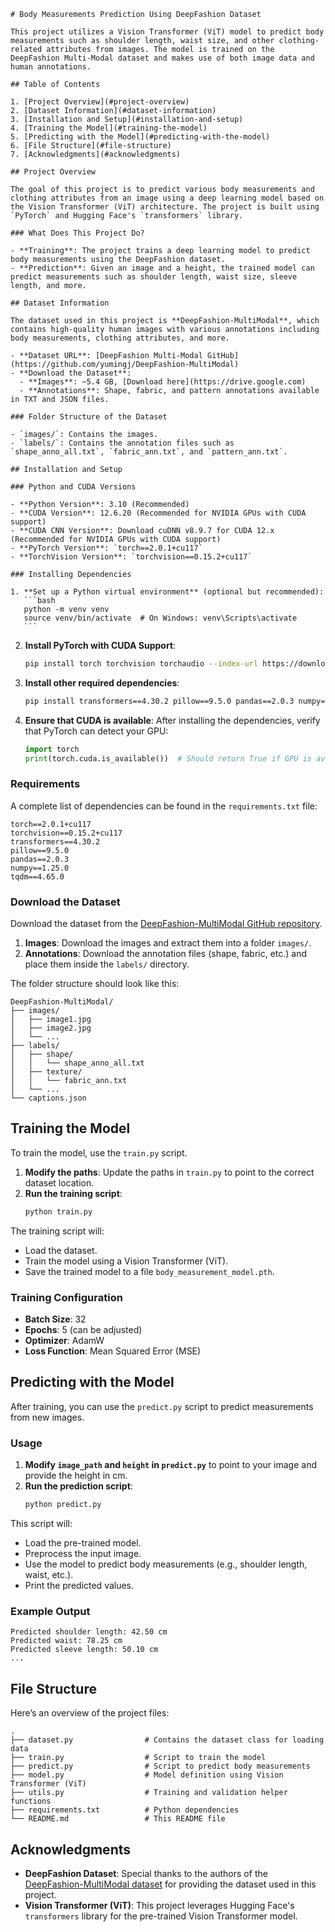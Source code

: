 ````
# Body Measurements Prediction Using DeepFashion Dataset

This project utilizes a Vision Transformer (ViT) model to predict body measurements such as shoulder length, waist size, and other clothing-related attributes from images. The model is trained on the DeepFashion Multi-Modal dataset and makes use of both image data and human annotations.

## Table of Contents

1. [Project Overview](#project-overview)
2. [Dataset Information](#dataset-information)
3. [Installation and Setup](#installation-and-setup)
4. [Training the Model](#training-the-model)
5. [Predicting with the Model](#predicting-with-the-model)
6. [File Structure](#file-structure)
7. [Acknowledgments](#acknowledgments)

## Project Overview

The goal of this project is to predict various body measurements and clothing attributes from an image using a deep learning model based on the Vision Transformer (ViT) architecture. The project is built using `PyTorch` and Hugging Face's `transformers` library.

### What Does This Project Do?

- **Training**: The project trains a deep learning model to predict body measurements using the DeepFashion dataset.
- **Prediction**: Given an image and a height, the trained model can predict measurements such as shoulder length, waist size, sleeve length, and more.

## Dataset Information

The dataset used in this project is **DeepFashion-MultiModal**, which contains high-quality human images with various annotations including body measurements, clothing attributes, and more.

- **Dataset URL**: [DeepFashion Multi-Modal GitHub](https://github.com/yumingj/DeepFashion-MultiModal)
- **Download the Dataset**:
  - **Images**: ~5.4 GB, [Download here](https://drive.google.com)
  - **Annotations**: Shape, fabric, and pattern annotations available in TXT and JSON files.

### Folder Structure of the Dataset

- `images/`: Contains the images.
- `labels/`: Contains the annotation files such as `shape_anno_all.txt`, `fabric_ann.txt`, and `pattern_ann.txt`.

## Installation and Setup

### Python and CUDA Versions

- **Python Version**: 3.10 (Recommended)
- **CUDA Version**: 12.6.20 (Recommended for NVIDIA GPUs with CUDA support)
- **CUDA CNN Version**: Download cuDNN v8.9.7 for CUDA 12.x (Recommended for NVIDIA GPUs with CUDA support)
- **PyTorch Version**: `torch==2.0.1+cu117`
- **TorchVision Version**: `torchvision==0.15.2+cu117`

### Installing Dependencies

1. **Set up a Python virtual environment** (optional but recommended):
   ```bash
   python -m venv venv
   source venv/bin/activate  # On Windows: venv\Scripts\activate
   ```
````

2. **Install PyTorch with CUDA Support**:

   ```bash
   pip install torch torchvision torchaudio --index-url https://download.pytorch.org/whl/cu117
   ```

3. **Install other required dependencies**:

   ```bash
   pip install transformers==4.30.2 pillow==9.5.0 pandas==2.0.3 numpy==1.25.0 tqdm==4.65.0
   ```

4. **Ensure that CUDA is available**:
   After installing the dependencies, verify that PyTorch can detect your GPU:
   ```python
   import torch
   print(torch.cuda.is_available())  # Should return True if GPU is available
   ```

### Requirements

A complete list of dependencies can be found in the `requirements.txt` file:

```plaintext
torch==2.0.1+cu117
torchvision==0.15.2+cu117
transformers==4.30.2
pillow==9.5.0
pandas==2.0.3
numpy==1.25.0
tqdm==4.65.0
```

### Download the Dataset

Download the dataset from the [DeepFashion-MultiModal GitHub repository](https://github.com/yumingj/DeepFashion-MultiModal).

1. **Images**: Download the images and extract them into a folder `images/`.
2. **Annotations**: Download the annotation files (shape, fabric, etc.) and place them inside the `labels/` directory.

The folder structure should look like this:

```plaintext
DeepFashion-MultiModal/
├── images/
│   ├── image1.jpg
│   ├── image2.jpg
│   └── ...
├── labels/
│   ├── shape/
│   │   └── shape_anno_all.txt
│   ├── texture/
│   │   └── fabric_ann.txt
│   └── ...
└── captions.json
```

## Training the Model

To train the model, use the `train.py` script.

1. **Modify the paths**: Update the paths in `train.py` to point to the correct dataset location.
2. **Run the training script**:
   ```bash
   python train.py
   ```

The training script will:

- Load the dataset.
- Train the model using a Vision Transformer (ViT).
- Save the trained model to a file `body_measurement_model.pth`.

### Training Configuration

- **Batch Size**: 32
- **Epochs**: 5 (can be adjusted)
- **Optimizer**: AdamW
- **Loss Function**: Mean Squared Error (MSE)

## Predicting with the Model

After training, you can use the `predict.py` script to predict measurements from new images.

### Usage

1. **Modify `image_path` and `height` in `predict.py`** to point to your image and provide the height in cm.
2. **Run the prediction script**:
   ```bash
   python predict.py
   ```

This script will:

- Load the pre-trained model.
- Preprocess the input image.
- Use the model to predict body measurements (e.g., shoulder length, waist, etc.).
- Print the predicted values.

### Example Output

```plaintext
Predicted shoulder length: 42.50 cm
Predicted waist: 78.25 cm
Predicted sleeve length: 50.10 cm
...
```

## File Structure

Here’s an overview of the project files:

```
.
├── dataset.py                # Contains the dataset class for loading data
├── train.py                  # Script to train the model
├── predict.py                # Script to predict body measurements
├── model.py                  # Model definition using Vision Transformer (ViT)
├── utils.py                  # Training and validation helper functions
├── requirements.txt          # Python dependencies
└── README.md                 # This README file
```

## Acknowledgments

- **DeepFashion Dataset**: Special thanks to the authors of the [DeepFashion-MultiModal dataset](https://github.com/yumingj/DeepFashion-MultiModal) for providing the dataset used in this project.
- **Vision Transformer (ViT)**: This project leverages Hugging Face's `transformers` library for the pre-trained Vision Transformer model.

```


```

